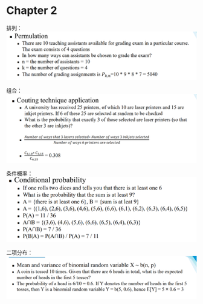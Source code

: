# Chapter 2

排列：
![alt text](image.png)

组合：
![alt text](image-1.png)

条件概率：
![alt text](image-2.png)

二项分布：
![alt text](image-3.png)
